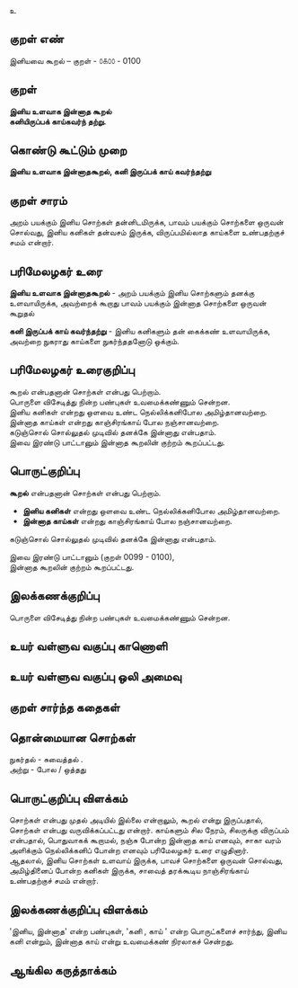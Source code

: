 உ

## குறள் எண் 

இனியவை கூறல் – குறள் - ௦௧௦௦ - 0100  

## குறள் 

**இனிய உளவாக இன்னாத கூறல்  
கனியிருப்பக் காய்கவர்ந் தற்று.** 

## கொண்டு கூட்டும் முறை

**இனிய உளவாக இன்னாதகூறல், கனி இருப்பக் காய் கவர்ந்தற்று**
## குறள் சாரம் 

அறம் பயக்கும் இனிய சொற்கள் தன்னிடமிருக்க, பாவம் பயக்கும் சொற்களை ஒருவன் சொல்வது, இனிய கனிகள் தன்வசம் இருக்க, விருப்பமில்லாத காய்களை உண்பதற்குச் சமம் என்றார்.

## பரிமேலழகர் உரை

**இனிய உளவாக இன்னாதகூறல்** - அறம் பயக்கும் இனிய சொற்களும் தனக்கு உளவாயிருக்க, அவற்றைக் கூறாது பாவம் பயக்கும் இன்னாத சொற்களை ஒருவன் கூறுதல்  

**கனி இருப்பக் காய் கவர்ந்தற்று** - இனிய கனிகளும் தன் கைக்கண் உளவாயிருக்க, அவற்றை நுகராது காய்களை நுகர்ந்ததனோடு ஒக்கும்.   

## பரிமேலழகர் உரைகுறிப்பு   

கூறல் என்பதனான் சொற்கள் என்பது பெற்றாம்.  
பொருளை விசேடித்து நின்ற பண்புகள் உவமைக்கண்ணும் சென்றன.  
இனிய கனிகள் என்றது ஒளவை உண்ட நெல்லிக்கனிபோல அமிழ்தானவற்றை.  
இன்னாத காய்கள் என்றது காஞ்சிரங்காய் போல நஞ்சானவற்றை.  
கடுஞ்சொல் சொல்லுதல் முடிவில் தனக்கே இன்னாது என்பதாம்.  
இவை இரண்டு பாட்டானும் இன்னாத கூறலின் குற்றம் கூறப்பட்டது.   

## பொருட்குறிப்பு 

**கூறல்** என்பதனான் சொற்கள் என்பது பெற்றாம்.  

* **இனிய கனிகள்** என்றது ஒளவை உண்ட நெல்லிக்கனிபோல அமிழ்தானவற்றை.  
* **இன்னாத காய்கள்** என்றது காஞ்சிரங்காய் போல நஞ்சானவற்றை.  

கடுஞ்சொல் சொல்லுதல் முடிவில் தனக்கே இன்னாது என்பதாம்.  

இவை இரண்டு பாட்டானும் (குறள் 0099 - 0100),  
இன்னாத கூறலின் குற்றம் கூறப்பட்டது.  

## இலக்கணக்குறிப்பு  

பொருளை விசேடித்து நின்ற பண்புகள் உவமைக்கண்ணும் சென்றன. 
## உயர் வள்ளுவ வகுப்பு காணொளி


## உயர் வள்ளுவ வகுப்பு ஒலி அமைவு 

 
## குறள் சார்ந்த கதைகள் 


## தொன்மையான சொற்கள்

நுகர்தல் - சுவைத்தல் .  
அற்று   - போல / ஒத்தது  

## பொருட்குறிப்பு விளக்கம்

சொற்கள் என்பது முதல் அடியில் இல்லை என்றாலும், கூறல் என்று இருப்பதால், சொற்கள் என்பது வருவிக்கப்பட்டது என்றார். காய்களும் சில நேரம், சிலருக்கு விருப்பம் என்பதால், பொதுவாகக் கூறாமல், நஞ்சு போன்ற இன்னாத காய் எனவும், சாகா வரம் அளிக்கும் நெல்லிக்கனிப் போன்ற எனவும் பரிமேலழகர் உரை எழுதினார்.    
ஆதலால், இனிய சொற்கள் உளவாய் இருக்க, பாவச் சொற்களை ஒருவன் சொல்வது, அமிழ்தினைப் போன்ற கனிகள் இருக்க, சாவைத் தரக்கூடிய நாஞ்சிரங்காய் உண்பதற்குச் சமம் என்றார். 

## இலக்கணக்குறிப்பு விளக்கம்

'இனிய, இன்னாத' என்ற பண்புகள், 'கனி , காய் ' என்ற பொருட்களைச் சார்ந்து, இனிய கனி என்றும், இன்னாத காய் என்று உவமைக்கண் நிரலாகச் சென்றது.  



## ஆங்கில கருத்தாக்கம் 


